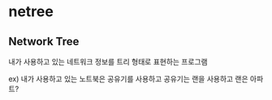 # netree

## Network Tree

내가 사용하고 있는 네트워크 정보를 트리 형태로 표현하는 프로그램

ex) 내가 사용하고 있는 노트북은 공유기를 사용하고 공유기는 랜을 사용하고 랜은 아파트?